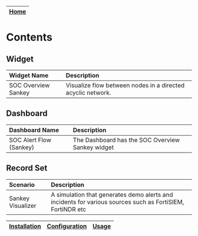 | [Home](../README.md) |
|----------------------|

# Contents

## Widget

| Widget Name    | Description                                                      |
|:---------------|:-----------------------------------------------------------------|
| SOC Overview Sankey | Visualize flow between nodes in a directed acyclic network. |

## Dashboard

| Dashboard Name           | Description                                           |
|:-------------------------|:------------------------------------------------------|
| SOC Alert Flow (Sankey) | The Dashboard has the SOC Overview Sankey widget |

## Record Set

| Scenario            | Description                                                                                               |
|:--------------------|:----------------------------------------------------------------------------------------------------------|
| Sankey Visualizer | A simulation that generates demo alerts and incidents for various sources such as FortiSIEM, FortiNDR etc |

| [Installation](./setup.md#installation) | [Configuration](./setup.md#configuration) | [Usage](./usage.md) |
|---------------------------------------- |------------------------------------------ |-------------------- |
